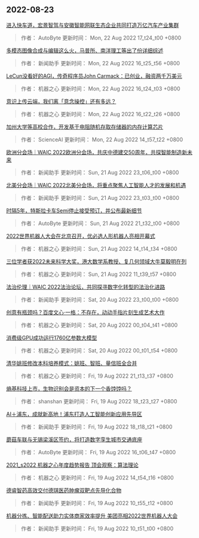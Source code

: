 
## 2022-08-23

 [进入快车道，宏景智驾与安徽智能网联生态企业共同打造万亿汽车产业集群](https://www.jiqizhixin.com/articles/2022-08-22-9)

> 作者： AutoByte  更新时间： Mon, 22 Aug 2022 17_t24_t00 +0800

 [多模态图像合成与编辑这么火，马普所、南洋理工等出了份详细综述](https://www.jiqizhixin.com/articles/2022-08-22-8)

> 作者： 新闻助手  更新时间： Mon, 22 Aug 2022 16_t25_t56 +0800

 [LeCun没看好的AGI，传奇程序员John Carmack：已创业，融资两千万美元](https://www.jiqizhixin.com/articles/2022-08-22-7)

> 作者： 机器之心  更新时间： Mon, 22 Aug 2022 16_t24_t03 +0800

 [意识上传云端，我们离「意念操控」还有多远？](https://www.jiqizhixin.com/articles/2022-08-22-6)

> 作者： 机器之心  更新时间： Mon, 22 Aug 2022 16_t22_t26 +0800

 [加州大学等高校合作，开发基于电阻随机存取存储器的内存计算芯片](https://www.jiqizhixin.com/articles/2022-08-22-2)

> 作者： ScienceAI  更新时间： Mon, 22 Aug 2022 14_t57_t22 +0800

 [欧洲分会场｜WAIC 2022欧洲分会场，共庆中德建交50周年，共探智能制造新未来](https://www.jiqizhixin.com/articles/2022-08-22-5)

> 作者： 新闻助手  更新时间： Sun, 21 Aug 2022 23_t06_t00 +0800

 [北美分会场｜WAIC 2022北美分会场，将重点聚焦人工智能人才的发展和机遇](https://www.jiqizhixin.com/articles/2022-08-22-4)

> 作者： 新闻助手  更新时间： Sun, 21 Aug 2022 23_t03_t00 +0800

 [时隔5年，特斯拉卡车Semi停止接受预订，并公布最新细节](https://www.jiqizhixin.com/articles/2022-08-21-3)

> 作者： AutoByte  更新时间： Sun, 21 Aug 2022 21_t32_t00 +0800

 [2022世界机器人大会在北京召开，优必选人形机器人亮相开幕式](https://www.jiqizhixin.com/articles/2022-08-21-2)

> 作者： 机器之心  更新时间： Sun, 21 Aug 2022 14_t14_t34 +0800

 [三位学者获2022未来科学大奖，港大数学系教授、复几何领域大牛莫毅明在列](https://www.jiqizhixin.com/articles/2022-08-21)

> 作者： 机器之心  更新时间： Sun, 21 Aug 2022 11_t39_t57 +0800

 [法治伦理｜WAIC 2022法治论坛，共同探寻数字化转型的法治化进路](https://www.jiqizhixin.com/articles/2022-08-22-3)

> 作者： 新闻助手  更新时间： Sat, 20 Aug 2022 23_t00_t00 +0800

 [创意有瓶颈吗？百度文心·一格：不存在，动动手指片刻生成艺术大作](https://www.jiqizhixin.com/articles/2022-08-20-2)

> 作者： 机器之心  更新时间： Sat, 20 Aug 2022 00_t04_t41 +0800

 [消费级GPU成功运行1760亿参数大模型](https://www.jiqizhixin.com/articles/2022-08-20)

> 作者： 机器之心  更新时间： Sat, 20 Aug 2022 00_t01_t54 +0800

 [清华姚班修改本科培养模式：姚班、智班、量信班全合并](https://www.jiqizhixin.com/articles/2022-08-19-17)

> 作者： 机器之心  更新时间： Fri, 19 Aug 2022 21_t13_t37 +0800

 [熵基科技上市，生物识别会是资本的下一个香饽饽吗？](https://www.jiqizhixin.com/articles/2022-08-19-16)

> 作者： shanshan  更新时间： Fri, 19 Aug 2022 18_t23_t27 +0800

 [AI＋浦东，成就新高地！浦东打造人工智能创新应用先导区](https://www.jiqizhixin.com/articles/2022-08-19-15)

> 作者： 新闻助手  更新时间： Fri, 19 Aug 2022 18_t18_t21 +0800

 [蘑菇车联与无锡梁溪区签约，将打造数字孪生城市交通底座](https://www.jiqizhixin.com/articles/2022-08-19-14)

> 作者： AutoByte  更新时间： Fri, 19 Aug 2022 16_t06_t47 +0800

 [2021_s2022 机器之心年度趋势报告   顶会观察：算法理论](https://www.jiqizhixin.com/articles/2022-08-19-13)

> 作者： 机器之心  更新时间： Fri, 19 Aug 2022 14_t54_t16 +0800

 [德睿智药高效交付德琪医药肿瘤双靶点先导化合物](https://www.jiqizhixin.com/articles/2022-08-19-10)

> 作者： 新闻助手  更新时间： Fri, 19 Aug 2022 10_t55_t12 +0800

 [机器分拣、智能配送助力实体商家效率提升  美团亮相2022世界机器人大会](https://www.jiqizhixin.com/articles/2022-08-19-9)

> 作者： 新闻助手  更新时间： Fri, 19 Aug 2022 10_t51_t00 +0800
